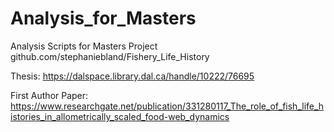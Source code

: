 # Analysis_for_Masters
Analysis Scripts for Masters Project github.com/stephaniebland/Fishery_Life_History

Thesis: https://dalspace.library.dal.ca/handle/10222/76695

First Author Paper: https://www.researchgate.net/publication/331280117_The_role_of_fish_life_histories_in_allometrically_scaled_food-web_dynamics
